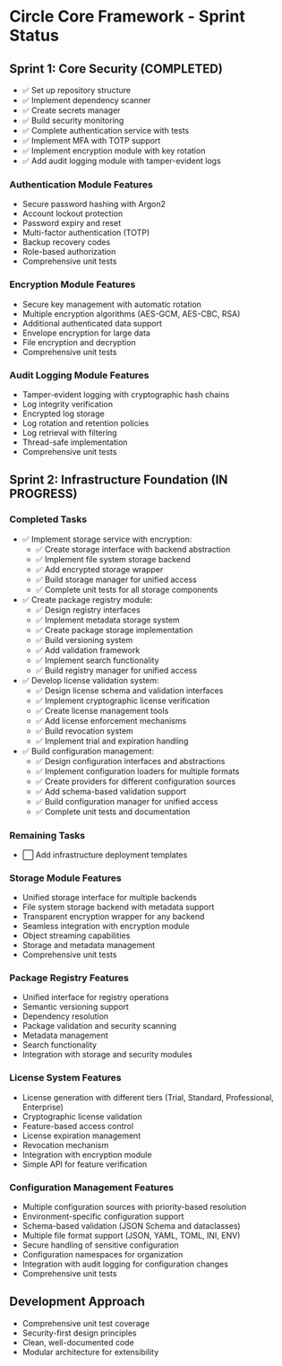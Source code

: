 # Circle Core Framework - Sprint Status

## Sprint 1: Core Security (COMPLETED)
- ✅ Set up repository structure
- ✅ Implement dependency scanner
- ✅ Create secrets manager
- ✅ Build security monitoring
- ✅ Complete authentication service with tests
- ✅ Implement MFA with TOTP support
- ✅ Implement encryption module with key rotation
- ✅ Add audit logging module with tamper-evident logs

### Authentication Module Features
- Secure password hashing with Argon2
- Account lockout protection
- Password expiry and reset
- Multi-factor authentication (TOTP)
- Backup recovery codes
- Role-based authorization
- Comprehensive unit tests

### Encryption Module Features
- Secure key management with automatic rotation
- Multiple encryption algorithms (AES-GCM, AES-CBC, RSA)
- Additional authenticated data support
- Envelope encryption for large data
- File encryption and decryption
- Comprehensive unit tests

### Audit Logging Module Features
- Tamper-evident logging with cryptographic hash chains
- Log integrity verification
- Encrypted log storage
- Log rotation and retention policies
- Log retrieval with filtering
- Thread-safe implementation
- Comprehensive unit tests

## Sprint 2: Infrastructure Foundation (IN PROGRESS)

### Completed Tasks
- ✅ Implement storage service with encryption:
  - ✅ Create storage interface with backend abstraction
  - ✅ Implement file system storage backend
  - ✅ Add encrypted storage wrapper
  - ✅ Build storage manager for unified access
  - ✅ Complete unit tests for all storage components
- ✅ Create package registry module:
  - ✅ Design registry interfaces
  - ✅ Implement metadata storage system
  - ✅ Create package storage implementation
  - ✅ Build versioning system
  - ✅ Add validation framework
  - ✅ Implement search functionality
  - ✅ Build registry manager for unified access
- ✅ Develop license validation system:
  - ✅ Design license schema and validation interfaces
  - ✅ Implement cryptographic license verification
  - ✅ Create license management tools
  - ✅ Add license enforcement mechanisms
  - ✅ Build revocation system
  - ✅ Implement trial and expiration handling
- ✅ Build configuration management:
  - ✅ Design configuration interfaces and abstractions
  - ✅ Implement configuration loaders for multiple formats
  - ✅ Create providers for different configuration sources
  - ✅ Add schema-based validation support
  - ✅ Build configuration manager for unified access
  - ✅ Complete unit tests and documentation

### Remaining Tasks
- ⬜ Add infrastructure deployment templates

### Storage Module Features
- Unified storage interface for multiple backends
- File system storage backend with metadata support
- Transparent encryption wrapper for any backend
- Seamless integration with encryption module
- Object streaming capabilities
- Storage and metadata management
- Comprehensive unit tests

### Package Registry Features
- Unified interface for registry operations
- Semantic versioning support
- Dependency resolution
- Package validation and security scanning
- Metadata management
- Search functionality
- Integration with storage and security modules

### License System Features
- License generation with different tiers (Trial, Standard, Professional, Enterprise)
- Cryptographic license validation
- Feature-based access control
- License expiration management
- Revocation mechanism
- Integration with encryption module
- Simple API for feature verification

### Configuration Management Features
- Multiple configuration sources with priority-based resolution
- Environment-specific configuration support
- Schema-based validation (JSON Schema and dataclasses)
- Multiple file format support (JSON, YAML, TOML, INI, ENV)
- Secure handling of sensitive configuration
- Configuration namespaces for organization
- Integration with audit logging for configuration changes
- Comprehensive unit tests

## Development Approach
- Comprehensive unit test coverage
- Security-first design principles
- Clean, well-documented code
- Modular architecture for extensibility
